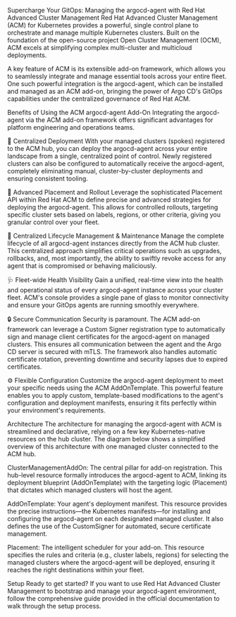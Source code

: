 Supercharge Your GitOps: Managing the argocd-agent with Red Hat Advanced Cluster Management
Red Hat Advanced Cluster Management (ACM) for Kubernetes provides a powerful, single control plane to orchestrate and manage multiple Kubernetes clusters. Built on the foundation of the open-source project Open Cluster Management (OCM), ACM excels at simplifying complex multi-cluster and multicloud deployments.

A key feature of ACM is its extensible add-on framework, which allows you to seamlessly integrate and manage essential tools across your entire fleet. One such powerful integration is the argocd-agent, which can be installed and managed as an ACM add-on, bringing the power of Argo CD's GitOps capabilities under the centralized governance of Red Hat ACM.

Benefits of Using the ACM argocd-agent Add-On
Integrating the argocd-agent via the ACM add-on framework offers significant advantages for platform engineering and operations teams.

🎯 Centralized Deployment
With your managed clusters (spokes) registered to the ACM hub, you can deploy the argocd-agent across your entire landscape from a single, centralized point of control. Newly registered clusters can also be configured to automatically receive the argocd-agent, completely eliminating manual, cluster-by-cluster deployments and ensuring consistent tooling.

🚀 Advanced Placement and Rollout
Leverage the sophisticated Placement API within Red Hat ACM to define precise and advanced strategies for deploying the argocd-agent. This allows for controlled rollouts, targeting specific cluster sets based on labels, regions, or other criteria, giving you granular control over your fleet.

🔧 Centralized Lifecycle Management & Maintenance
Manage the complete lifecycle of all argocd-agent instances directly from the ACM hub cluster. This centralized approach simplifies critical operations such as upgrades, rollbacks, and, most importantly, the ability to swiftly revoke access for any agent that is compromised or behaving maliciously.

🩺 Fleet-wide Health Visibility
Gain a unified, real-time view into the health and operational status of every argocd-agent instance across your cluster fleet. ACM's console provides a single pane of glass to monitor connectivity and ensure your GitOps agents are running smoothly everywhere.

🔒 Secure Communication
Security is paramount. The ACM add-on framework can leverage a Custom Signer registration type to automatically sign and manage client certificates for the argocd-agent on managed clusters. This ensures all communication between the agent and the Argo CD server is secured with mTLS. The framework also handles automatic certificate rotation, preventing downtime and security lapses due to expired certificates.

⚙️ Flexible Configuration
Customize the argocd-agent deployment to meet your specific needs using the ACM AddOnTemplate. This powerful feature enables you to apply custom, template-based modifications to the agent's configuration and deployment manifests, ensuring it fits perfectly within your environment's requirements.

Architecture
The architecture for managing the argocd-agent with ACM is streamlined and declarative, relying on a few key Kubernetes-native resources on the hub cluster. The diagram below shows a simplified overview of this architecture with one managed cluster connected to the ACM hub.

ClusterManagementAddOn: The central pillar for add-on registration. This hub-level resource formally introduces the argocd-agent to ACM, linking its deployment blueprint (AddOnTemplate) with the targeting logic (Placement) that dictates which managed clusters will host the agent.

AddOnTemplate: Your agent's deployment manifest. This resource provides the precise instructions—the Kubernetes manifests—for installing and configuring the argocd-agent on each designated managed cluster. It also defines the use of the CustomSigner for automated, secure certificate management.

Placement: The intelligent scheduler for your add-on. This resource specifies the rules and criteria (e.g., cluster labels, regions) for selecting the managed clusters where the argocd-agent will be deployed, ensuring it reaches the right destinations within your fleet.

Setup
Ready to get started? If you want to use Red Hat Advanced Cluster Management to bootstrap and manage your argocd-agent environment, follow the comprehensive guide provided in the official documentation to walk through the setup process.

